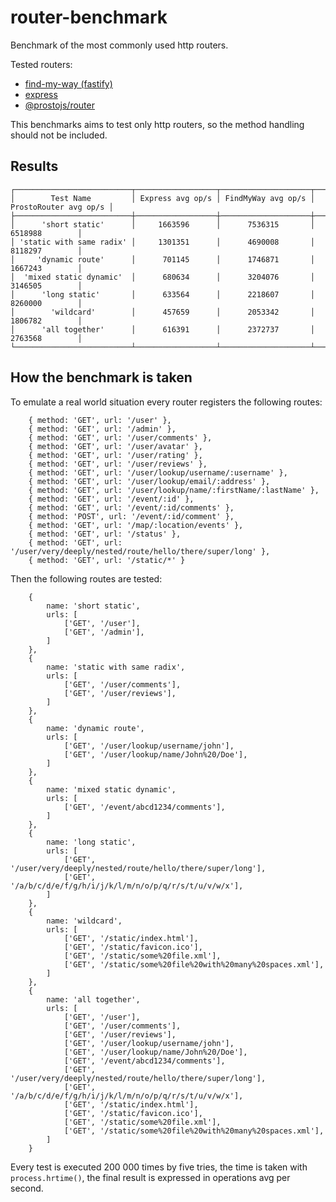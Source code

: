 # router-benchmark

Benchmark of the most commonly used http routers.

Tested routers:

- [find-my-way (fastify)](https://github.com/delvedor/find-my-way)
- [express](https://www.npmjs.com/package/express)
- [@prostojs/router](https://github.com/prostojs/router)

This benchmarks aims to test only http routers, so the method handling should not be included.

## Results
```
┌──────────────────────────┬──────────────────┬────────────────────┬───────────────────────┐
│        Test Name         │ Express avg op/s │ FindMyWay avg op/s │ ProstoRouter avg op/s │
├──────────────────────────┼──────────────────┼────────────────────┼───────────────────────┤
│      'short static'      │     1663596      │      7536315       │        6518988        │
│ 'static with same radix' │     1301351      │      4690008       │        8118297        │
│     'dynamic route'      │      701145      │      1746871       │        1667243        │
│  'mixed static dynamic'  │      680634      │      3204076       │        3146505        │
│      'long static'       │      633564      │      2218607       │        8260000        │
│        'wildcard'        │      457659      │      2053342       │        1806782        │
│      'all together'      │      616391      │      2372737       │        2763568        │
└──────────────────────────┴──────────────────┴────────────────────┴───────────────────────┘

```

## How the benchmark is taken

To emulate a real world situation every router registers the following routes:
```
    { method: 'GET', url: '/user' },
    { method: 'GET', url: '/admin' },
    { method: 'GET', url: '/user/comments' },
    { method: 'GET', url: '/user/avatar' },
    { method: 'GET', url: '/user/rating' },
    { method: 'GET', url: '/user/reviews' },
    { method: 'GET', url: '/user/lookup/username/:username' },
    { method: 'GET', url: '/user/lookup/email/:address' },
    { method: 'GET', url: '/user/lookup/name/:firstName/:lastName' },
    { method: 'GET', url: '/event/:id' },
    { method: 'GET', url: '/event/:id/comments' },
    { method: 'POST', url: '/event/:id/comment' },
    { method: 'GET', url: '/map/:location/events' },
    { method: 'GET', url: '/status' },
    { method: 'GET', url: '/user/very/deeply/nested/route/hello/there/super/long' },
    { method: 'GET', url: '/static/*' }
```
Then the following routes are tested:
```
    {
        name: 'short static',
        urls: [
            ['GET', '/user'],
            ['GET', '/admin'],
        ]
    },
    {
        name: 'static with same radix',
        urls: [
            ['GET', '/user/comments'],
            ['GET', '/user/reviews'],
        ]
    },
    {
        name: 'dynamic route',
        urls: [
            ['GET', '/user/lookup/username/john'],
            ['GET', '/user/lookup/name/John%20/Doe'],
        ]
    },
    {
        name: 'mixed static dynamic',
        urls: [
            ['GET', '/event/abcd1234/comments'],
        ]
    },
    {
        name: 'long static',
        urls: [
            ['GET', '/user/very/deeply/nested/route/hello/there/super/long'],
            ['GET', '/a/b/c/d/e/f/g/h/i/j/k/l/m/n/o/p/q/r/s/t/u/v/w/x'],
        ]
    },
    {
        name: 'wildcard',
        urls: [
            ['GET', '/static/index.html'],
            ['GET', '/static/favicon.ico'],
            ['GET', '/static/some%20file.xml'],
            ['GET', '/static/some%20file%20with%20many%20spaces.xml'],
        ]
    },
    {
        name: 'all together',
        urls: [
            ['GET', '/user'],
            ['GET', '/user/comments'],
            ['GET', '/user/reviews'],
            ['GET', '/user/lookup/username/john'],
            ['GET', '/user/lookup/name/John%20/Doe'],
            ['GET', '/event/abcd1234/comments'],
            ['GET', '/user/very/deeply/nested/route/hello/there/super/long'],
            ['GET', '/a/b/c/d/e/f/g/h/i/j/k/l/m/n/o/p/q/r/s/t/u/v/w/x'],
            ['GET', '/static/index.html'],
            ['GET', '/static/favicon.ico'],
            ['GET', '/static/some%20file.xml'],
            ['GET', '/static/some%20file%20with%20many%20spaces.xml'],
        ]
    }
```
Every test is executed 200 000 times by five tries, the time is taken with `process.hrtime()`, the final result is expressed in operations avg per second.
